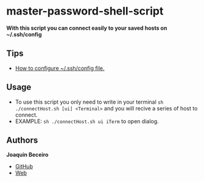 # master-password-shell-script

**With this script you can connect easily to your saved hosts on ~/.ssh/config**

## Tips
- [How to configure ~/.ssh/config file.](https://www.ssh.com/ssh/config/)

## Usage
- To use this script you only need to write in your terminal `sh ./connectHost.sh [ui] <Terminal>` and you will recive a series of host to connect.
- EXAMPLE: `sh ./connectHost.sh ui iTerm` to open dialog.

## Authors
 **Joaquin Beceiro** 
- [GitHub](https://github.com/JoaquinBeceiro)
- [Web](https://JoaquinBeceiro.com.uy)